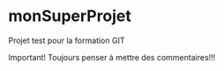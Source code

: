 # monSuperProjet

Projet test pour la formation GIT

Important! Toujours penser à mettre des commentaires!!!